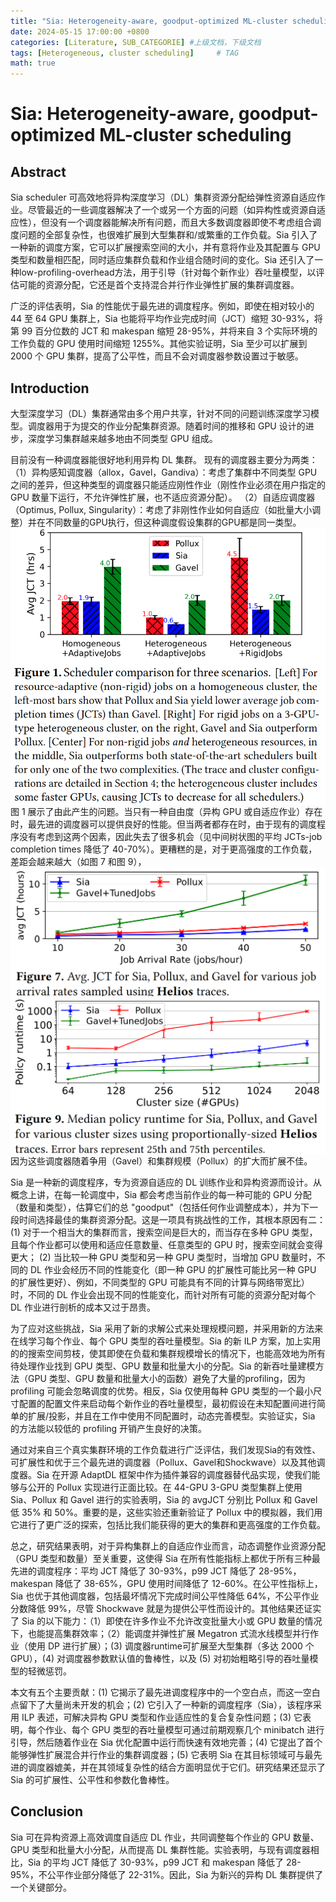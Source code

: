 ```yaml
---
title: "Sia: Heterogeneity-aware, goodput-optimized ML-cluster scheduling"
date: 2024-05-15 17:00:00 +0800
categories: [Literature, SUB_CATEGORIE] #上级文档，下级文档
tags: [Heterogeneous, cluster scheduling]     # TAG
math: true
---
```


# Sia: Heterogeneity-aware, goodput-optimized ML-cluster scheduling

## Abstract
Sia scheduler 可高效地将异构深度学习（DL）集群资源分配给弹性资源自适应作业。尽管最近的一些调度器解决了一个或另一个方面的问题（如异构性或资源自适应性），但没有一个调度器能解决所有问题，而且大多数调度器即使不考虑组合调度问题的全部复杂性，也很难扩展到大型集群和/或繁重的工作负载。Sia 引入了一种新的调度方案，它可以扩展搜索空间的大小，并有意将作业及其配置与 GPU 类型和数量相匹配，同时适应集群负载和作业组合随时间的变化。Sia 还引入了一种low-profiling-overhead方法，用于引导（针对每个新作业）吞吐量模型，以评估可能的资源分配，它还是首个支持混合并行作业弹性扩展的集群调度器。

广泛的评估表明，Sia 的性能优于最先进的调度程序。例如，即使在相对较小的 44 至 64 GPU 集群上，Sia 也能将平均作业完成时间（JCT）缩短 30-93%，将第 99 百分位数的 JCT 和 makespan 缩短 28-95%，并将来自 3 个实际环境的工作负载的 GPU 使用时间缩短 1255%。其他实验证明，Sia 至少可以扩展到 2000 个 GPU 集群，提高了公平性，而且不会对调度器参数设置过于敏感。

## Introduction
大型深度学习（DL）集群通常由多个用户共享，针对不同的问题训练深度学习模型。调度器用于为提交的作业分配集群资源。随着时间的推移和 GPU 设计的进步，深度学习集群越来越多地由不同类型 GPU 组成。

目前没有一种调度器能很好地利用异构 DL 集群。
现有的调度器主要分为两类：
（1）异构感知调度器（allox，Gavel，Gandiva）：考虑了集群中不同类型 GPU 之间的差异，但这种类型的调度器只能适应刚性作业（刚性作业必须在用户指定的 GPU 数量下运行，不允许弹性扩展，也不适应资源分配）。
（2）自适应调度器（Optimus, Pollux, Singularity）：考虑了非刚性作业如何自适应（如批量大小调整）并在不同数量的GPU执行，但这种调度假设集群的GPU都是同一类型。
<img src="../assets/img/Sia/fig1.png" align="center" alt="figure 1">
图 1 展示了由此产生的问题。当只有一种自由度（异构 GPU 或自适应作业）存在时，最先进的调度器可以提供良好的性能。但当两者都存在时，由于现有的调度程序没有考虑到这两个因素，因此失去了很多机会（见中间树状图的平均 JCTs-job completion times 降低了 40-70%）。更糟糕的是，对于更高强度的工作负载，差距会越来越大（如图 7 和图 9），
<img src="../assets/img/Sia/fig7.png" align="center" alt="figure 7">
<img src="../assets/img/Sia/fig9.png" align="center" alt="figure 9">
因为这些调度器随着争用（Gavel）和集群规模（Pollux）的扩大而扩展不佳。

Sia 是一种新的调度程序，专为资源自适应的 DL 训练作业和异构资源而设计。从概念上讲，在每一轮调度中，Sia 都会考虑当前作业的每一种可能的 GPU 分配（数量和类型），估算它们的总 "goodput"（包括任何作业调整成本），并为下一段时间选择最佳的集群资源分配。这是一项具有挑战性的工作，其根本原因有二：
(1) 对于一个相当大的集群而言，搜索空间是巨大的，而当存在多种 GPU 类型，且每个作业都可以使用和适应任意数量、任意类型的 GPU 时，搜索空间就会变得更大；
(2) 当比较一种 GPU 类型和另一种 GPU 类型时，当增加 GPU 数量时，不同的 DL 作业会经历不同的性能变化（即一种 GPU 的扩展性可能比另一种 GPU 的扩展性更好）、例如，不同类型的 GPU 可能具有不同的计算与网络带宽比）时，不同的 DL 作业会出现不同的性能变化，而针对所有可能的资源分配对每个 DL 作业进行剖析的成本又过于昂贵。

为了应对这些挑战，Sia 采用了新的求解公式来处理规模问题，并采用新的方法来在线学习每个作业、每个 GPU 类型的吞吐量模型。Sia 的新 ILP 方案，加上实用的的搜索空间剪枝，使其即使在负载和集群规模增长的情况下，也能高效地为所有待处理作业找到 GPU 类型、GPU 数量和批量大小的分配。Sia 的新吞吐量建模方法（GPU 类型、GPU 数量和批量大小的函数）避免了大量的profiling，因为 profiling 可能会忽略调度的优势。相反，Sia 仅使用每种 GPU 类型的一个最小尺寸配置的配置文件来启动每个新作业的吞吐量模型，最初假设在未知配置间进行简单的扩展/投影，并且在工作中使用不同配置时，动态完善模型。实验证实，Sia 的方法能以较低的 profiling 开销产生良好的决策。

通过对来自三个真实集群环境的工作负载进行广泛评估，我们发现Sia的有效性、可扩展性和优于三个最先进的调度器（Pollux、Gavel和Shockwave）以及其他调度器。Sia 在开源 AdaptDL 框架中作为插件兼容的调度器替代品实现，使我们能够与公开的 Pollux 实现进行正面比较。在 44-GPU 3-GPU 类型集群上使用 Sia、Pollux 和 Gavel 进行的实验表明，Sia 的 avgJCT 分别比 Pollux 和 Gavel 低 35% 和 50%。重要的是，这些实验还重新验证了 Pollux 中的模拟器，我们用它进行了更广泛的探索，包括比我们能获得的更大的集群和更高强度的工作负载。

总之，研究结果表明，对于异构集群上的自适应作业而言，动态调整作业资源分配（GPU 类型和数量）至关重要，这使得 Sia 在所有性能指标上都优于所有三种最先进的调度程序：平均 JCT 降低了 30-93%，p99 JCT 降低了 28-95%，makespan 降低了 38-65%，GPU 使用时间降低了 12-60%。在公平性指标上，Sia 也优于其他调度器，包括最坏情况下完成时间公平性降低 64%，不公平作业分数降低 99%，尽管 Shockwave 就是为提供公平性而设计的。其他结果还证实了 Sia 的以下能力：（1）即使在许多作业不允许改变批量大小或 GPU 数量的情况下，也能提高集群效率；（2）能调度并弹性扩展 Megatron 式流水线模型并行作业（使用 DP 进行扩展）；(3) 调度器runtime可扩展至大型集群（多达 2000 个 GPU），(4) 对调度器参数默认值的鲁棒性，以及 (5) 对初始粗略引导的吞吐量模型的轻微惩罚。

本文有五个主要贡献：(1) 它揭示了最先进调度程序中的一个空白点，而这一空白点留下了大量尚未开发的机会；(2) 它引入了一种新的调度程序（Sia），该程序采用 ILP 表述，可解决异构 GPU 类型和作业适应性的复合复杂性问题；(3) 它表明，每个作业、每个 GPU 类型的吞吐量模型可通过前期观察几个 minibatch 进行引导，然后随着作业在 Sia 优化配置中运行而快速有效地完善；(4) 它提出了首个能够弹性扩展混合并行作业的集群调度器；(5) 它表明 Sia 在其目标领域可与最先进的调度器媲美，并在其领域复杂性的结合方面明显优于它们。研究结果还显示了 Sia 的可扩展性、公平性和参数化鲁棒性。

## Conclusion

Sia 可在异构资源上高效调度自适应 DL 作业，共同调整每个作业的 GPU 数量、GPU 类型和批量大小分配，从而提高 DL 集群性能。实验表明，与现有调度器相比，Sia 的平均 JCT 降低了 30-93%，p99 JCT 和 makespan 降低了 28-95%，不公平作业部分降低了 22-31%。因此，Sia 为新兴的异构 DL 集群提供了一个关键部分。